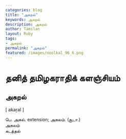 ```yaml
---  
categories: blog  
title: "அகறல்"
keywords: அகறல்  
description: அகறல்
author: Tamilan  
layout: Ruby  
tags:     
- அகறல்
permalink: "அகறல்"  
featured: /images/noolkal_96_6.png  
--- 
```

# தனித் தமிழகராதிக் களஞ்சியம்
## அகறல்

[ akaṟal ]  
  
பெ. அகல். extension; அகலம். (சூடா.)  
அகலம்  
கடத்தல்